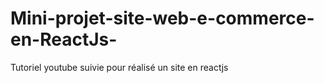 # Mini-projet-site-web-e-commerce-en-ReactJs-
Tutoriel youtube suivie pour réalisé un site en reactjs 


